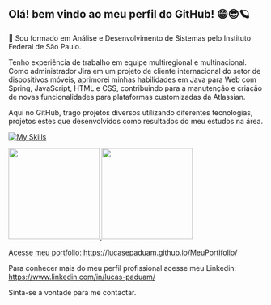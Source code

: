 ## Olá! bem vindo ao meu perfil do GitHub! 😁😎🪐

🚀 Sou formado em Análise e Desenvolvimento de Sistemas pelo Instituto Federal de São Paulo.

Tenho experiência de trabalho em equipe multiregional e multinacional. Como administrador Jira em um projeto de cliente internacional do setor de dispositivos móveis, aprimorei minhas habilidades em Java para Web com Spring, JavaScript, HTML e CSS, contribuindo para a manutenção e criação de novas funcionalidades para plataformas customizadas da Atlassian.

Aqui no GitHub, trago projetos diversos utilizando diferentes tecnologias, projetos estes que desenvolvidos como resultados do meu estudos na área.

[![My Skills](https://skillicons.dev/icons?i=js,nodejs,expressjs,prisma,php,docker,html,css,python,c,cs,arduino,flask,raspberrypi,dotnet,visualstudio,vscode,firebase,git,github,java,mysql,react,unity)](https://skillicons.dev)
 
<div>
<a href="https://github.com/MarcosMaga">
<img height="180em" src="https://github-readme-stats-eight-lac.vercel.app/api/top-langs/?username=LucasEPaduam&layout=compact&langs_count=7&theme=dark"/>
<img height="180em" src="https://github-readme-stats-eight-lac.vercel.app/api?username=LucasEPaduam&show_icons=true&theme=dark&include_all_commits=true&count_private=true"/>
</div>

Acesse meu portfólio: https://lucasepaduam.github.io/MeuPortifolio/

Para conhecer mais do meu perfil profissional acesse meu Linkedin: https://www.linkedin.com/in/lucas-paduam/

Sinta-se à vontade para me contactar.



